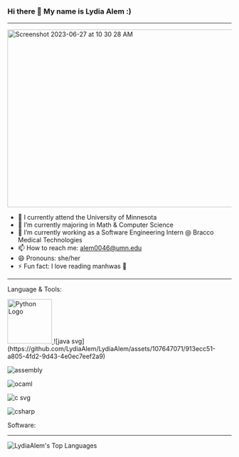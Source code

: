 ### Hi there 👋 My name is Lydia Alem :)
---

<img width="900" height="400" alt="Screenshot 2023-06-27 at 10 30 28 AM" src="https://github.com/LydiaAlem/LydiaAlem/assets/107647071/1e88f391-999e-4326-87aa-fdec2e0ed29a">

- 📍 I currently attend the University of Minnesota
- 🌱 I’m currently majoring in Math & Computer Science
- 🔭 I’m currently working as a Software Engineering Intern @ Bracco Medical Technologies
- 📫 How to reach me: alem0046@umn.edu
- 😄 Pronouns: she/her
- ⚡ Fun fact: I love reading manhwas 💛
---
Language & Tools:
<!-- Python -->
<a href="https://www.python.org/">
  <img src="https://www.python.org/static/community_logos/python-logo-generic.svg" alt="Python Logo" width="100" height="100">
</a>
<!-- Java -->
![java svg](https://github.com/LydiaAlem/LydiaAlem/assets/107647071/913ecc51-a805-4fd2-9d43-4e0ec7eef2a9)


<!-- Assembly (x86-64) -->
![assembly](https://github.com/LydiaAlem/LydiaAlem/assets/107647071/684cd201-d871-4b41-8e46-a1726916af40)

<!-- Ocaml -->
![ocaml](https://github.com/LydiaAlem/LydiaAlem/assets/107647071/efdf0aa2-ed31-4fcf-9788-867d56973a57)


<!-- C -->
![c svg](https://github.com/LydiaAlem/LydiaAlem/assets/107647071/8cc24b54-06e5-4c1b-903c-88a8399015a1)

<!-- C# -->
![csharp](https://github.com/LydiaAlem/LydiaAlem/assets/107647071/1eb0cad9-2ea5-4824-914d-f290bd515c37)

Software:



---
![LydiaAlem's Top Languages](https://github-readme-stats.vercel.app/api/top-langs/?username=LydiaAlem&theme=highcontrast&show_icons=true&hide_border=true&layout=compact)
